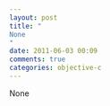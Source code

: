```yaml
---
layout: post
title: "
None
"
date: 2011-06-03 00:09
comments: true
categories: objective-c
---
```


None


